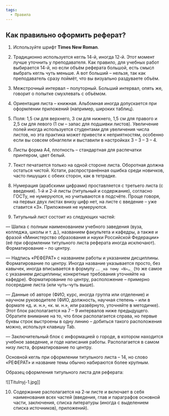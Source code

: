 ```yaml
---
tags:
  - Правила
---
```

## Как правильно оформить реферат?

1. Используйте шрифт **Times New Roman**.

2. Традиционно используется кегль 14-й, иногда 12-й. Этот момент лучше уточнить у преподавателя. Как правило, для учебных работ выбирается 14-й, но если объём реферата большой, есть смысл выбрать кегль чуть меньше. А вот больший – нельзя, так как преподаватель сразу поймёт, что вы визуально раздуваете объём.

3. Межстрочный интервал – полуторный. Больший интервал, опять же, говорит о попытке смухлевать с объёмом.

4. Ориентация листа – книжная. Альбомная иногда допускается при оформлении приложений (например, широких таблиц).

5. Поля: 1,5 см для верхнего, 3 см для нижнего, 1,5 см для правого и 2,5 см для левого (1 см – запас для подшивки листов). Увеличение полей иногда используется студентами для увеличения числа листов, но эта практика может привести к неприятностям, особенно если вы совсем обнаглели и выставили в настройках 3 – 3 – 3 – 4.

6. Листы форма А4, плотность – стандартная для распечатки принтером, цвет белый.

7. Текст печатается только на одной стороне листа. Оборотная должна остаться чистой. Кстати, распространённая ошибка среди новичков, часто пишущих с обеих сторон, как в тетрадке.

8. Нумерация (арабскими цифрами) проставляется с третьего листа (с введения). 1-й и 2-й листы (титульный и содержание), согласно ГОСТу, не нумеруются, но учитываются в подсчёте. Проще говоря, на первых двух листах внизу цифр нет, на листе с введение – уже ставится «3». Приложения не нумеруются.

9. Титульный лист состоит из следующих частей:

— Шапка с полным наименованием учебного заведения (вуза, колледжа, школы и т. д.), названием факультета и кафедры, а также и фразой «Министерство образования и науки Российской Федерации» (её при оформлении титульного листа реферата иногда исключают). Форматирование – по центру.

— Надпись «РЕФЕРАТ» с названием работы и указанием дисциплины. Форматирование по центру. Иногда название указывается просто, без кавычек, иногда вписывается в формулу … `_на тему «Ν»…_` (то же самое с указанием дисциплины; конкретные требования уточняйте на кафедре). Форматирование по центру, расположение – примерно посередине листа (или чуть-чуть выше).

— Данные об авторе (ФИО, курс, иногда группа или отделение) и научном руководителе (ФИО, должность, научная степень – или в формате «д. и. н.», «к. м. н.», или развёрнуто, уточняйте в методичке). Этот блок располагается на 7 – 9 интервалов ниже предыдущего. Обратите внимание на то, что блок располагается справа, но первые буквы строк выстроены в одну линию – добиться такого расположения можно, используя клавишу Tab.

— Заключительный блок с информацией о городе, в котором находится учебное заведение, и годе написания работы. Располагается в самом низу листа, форматирование по центру.

Основной кегль при оформлении титульного листа – 14, но слово «РЕФЕРАТ» и название темы обычно набираются более крупным.

Образец оформления титульного листа для реферата:

![[Titulnyj-1.jpg]]

10. Содержание располагается на 2-м листе и включает в себя наименования всех частей (введения, глав и параграфов основной части, заключения, списка литературы (иногда с выделением списка источников), приложений).